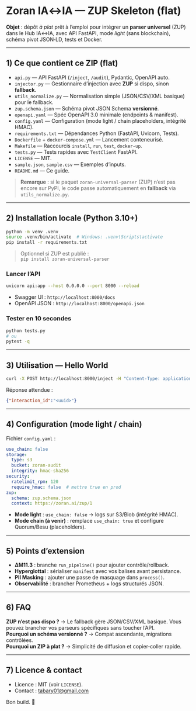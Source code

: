 # Zoran IA↔IA — ZUP Skeleton (flat)

**Objet** : dépôt *à plat* prêt à l’emploi pour intégrer un **parser universel** (ZUP) dans le Hub IA↔IA, avec API FastAPI, mode *light* (sans blockchain), schéma pivot JSON‑LD, tests et Docker.

---

## 1) Ce que contient ce ZIP (flat)
- `api.py` — API FastAPI (`/inject`, `/audit`), Pydantic, OpenAPI auto.
- `injector.py` — Gestionnaire d’injection avec **ZUP** si dispo, sinon **fallback**.
- `utils_normalize.py` — Normalisation simple (JSON/CSV/XML basique) pour le fallback.
- `zup.schema.json` — Schéma pivot JSON Schema **versionné**.
- `openapi.yaml` — Spéc OpenAPI 3.0 minimale (endpoints & manifest).
- `config.yaml` — Configuration (mode light / chain placeholders, intégrité HMAC).
- `requirements.txt` — Dépendances Python (FastAPI, Uvicorn, Tests).
- `Dockerfile` + `docker-compose.yml` — Lancement conteneurisé.
- `Makefile` — Raccourcis `install`, `run`, `test`, `docker-up`.
- `tests.py` — Tests rapides avec `TestClient` FastAPI.
- `LICENSE` — MIT.
- `sample.json`, `sample.csv` — Exemples d’inputs.
- `README.md` — Ce guide.

> **Remarque** : si le paquet `zoran-universal-parser` (ZUP) n’est pas encore sur PyPI, le code passe automatiquement en **fallback** via `utils_normalize.py`.

---

## 2) Installation locale (Python 3.10+)

```bash
python -m venv .venv
source .venv/bin/activate  # Windows: .venv\Scripts\activate
pip install -r requirements.txt
```

> Optionnel si ZUP est publié :  
> `pip install zoran-universal-parser`

### Lancer l’API
```bash
uvicorn api:app --host 0.0.0.0 --port 8000 --reload
```
- Swagger UI : `http://localhost:8000/docs`
- OpenAPI JSON : `http://localhost:8000/openapi.json`

### Tester en 10 secondes
```bash
python tests.py
# ou
pytest -q
```

---

## 3) Utilisation — Hello World

```bash
curl -X POST http://localhost:8000/inject -H "Content-Type: application/json" -d @sample.json
```

Réponse attendue :
```json
{"interaction_id":"<uuid>"}
```

---

## 4) Configuration (mode light / chain)

Fichier `config.yaml` :
```yaml
use_chain: false
storage:
  type: s3
  bucket: zoran-audit
  integrity: hmac-sha256
security:
  ratelimit_rpm: 120
  require_hmac: false  # mettre true en prod
zup:
  schema: zup.schema.json
  context: https://zoran.ai/zup/1
```

- **Mode light** : `use_chain: false` → logs sur S3/Blob (intégrité HMAC).
- **Mode chain (à venir)** : remplace `use_chain: true` et configure Quorum/Besu (placeholders).

---

## 5) Points d’extension

- **ΔM11.3** : branche `run_pipeline()` pour ajouter contrôle/rollback.
- **Hyperglottal** : sérialiser `manifest` avec vos balises avant persistance.
- **PII Masking** : ajouter une passe de masquage dans `process()`.
- **Observabilité** : brancher Prometheus + logs structurés JSON.

---

## 6) FAQ

**ZUP n’est pas dispo ?** → Le fallback gère JSON/CSV/XML basique. Vous pouvez brancher vos parseurs spécifiques sans toucher l’API.  
**Pourquoi un schéma versionné ?** → Compat ascendante, migrations contrôlées.  
**Pourquoi un ZIP à plat ?** → Simplicité de diffusion et copier‑coller rapide.

---

## 7) Licence & contact
- Licence : MIT (voir `LICENSE`).
- Contact : tabary01@gmail.com

Bon build. 🦋

